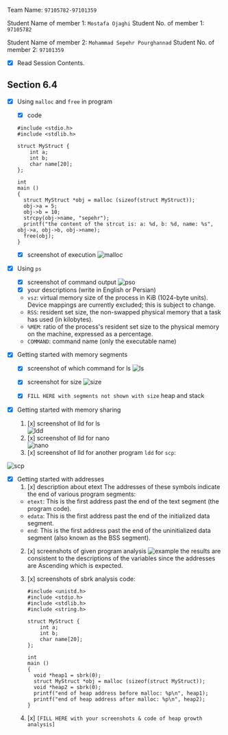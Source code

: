 
Team Name: `97105782-97101359`

Student Name of member 1: `Mostafa Ojaghi`
Student No. of member 1: `97105782`

Student Name of member 2: `Mohammad Sepehr Pourghannad`
Student No. of member 2: `97101359`

- [x] Read Session Contents.

## Section 6.4

- [x] Using `malloc` and `free` in program
    - [x] code
    ```
	#include <stdio.h>
	#include <stdlib.h>

	struct MyStruct {
	    int a;
	    int b;
	    char name[20];
	};

	int
	main ()
	{
	  struct MyStruct *obj = malloc (sizeof(struct MyStruct));
	  obj->a = 5;
	  obj->b = 10;
	  strcpy(obj->name, "sepehr");
	  printf("the content of the strcut is: a: %d, b: %d, name: %s", obj->a, obj->b, obj->name);
	  free(obj);
	}
	```
    - [x] screenshot of execution
![malloc](https://user-images.githubusercontent.com/45392657/128445355-db388dea-2e48-44fd-89d6-8b8dc1d1a72b.png)

    
- [x]  Using `ps`
    - [x] screenshot of command output
    ![pso](https://user-images.githubusercontent.com/45392657/128445459-a57579ca-f5bd-4e1f-9d05-fa02c0ec21e0.png)
    - [x] your descriptions (write in English or Persian)
    * `vsz`: virtual memory size of the process in KiB (1024-byte units).  Device mappings are currently excluded; this is subject to change. 
    * `RSS`: resident set size, the non-swapped physical memory that a task has used (in kilobytes).
    * `%MEM`: ratio of the process's resident set size  to the physical memory on the machine, expressed as a percentage.
    * `COMMAND`: command name (only the executable name)

- [x]  Getting started with memory segments
    - [x] screenshot of which command for ls
    ![ls](https://user-images.githubusercontent.com/45392657/128446252-ab4f13b6-afeb-449b-b03c-040e49256a0b.png)
    - [x]  screenshot for size
![size](https://user-images.githubusercontent.com/45392657/128446382-a0bf4856-69dd-4ec2-9860-bf20f18376e7.png)
    - [x]  `FILL HERE with segments not shown with size`
    heap and stack
    

- [x] Getting started with memory sharing
    1. [x]  screenshot of lld for ls    
![ldd](https://user-images.githubusercontent.com/45392657/128446640-ccde56c6-ebdd-4672-885c-b3db65f4f6b5.png)
    1. [x] screenshot of lld for nano    
![nano](https://user-images.githubusercontent.com/45392657/128446717-6c06ab24-a5de-4b5c-9fba-544055d6aa80.png)
    1. [x] screenshot of lld for another program
    `ldd` for `scp`:
    
![scp](https://user-images.githubusercontent.com/45392657/128446846-bce7be55-ab98-4e03-8bcd-54cb26b88b82.png)

- [x] Getting started with addresses
    1. [x] description about etext
    The addresses of these symbols indicate the end of various program segments:
    * `etext`: This is the first address past the end of the text segment (the program code).
    * `edata`: This is the first address past the end of the initialized data segment.
    * `end`: This is the first address past the end of the uninitialized data segment (also known as the BSS segment).
    2. [x] screenshots of given program analysis
![example](https://user-images.githubusercontent.com/45392657/128447290-fbd67726-f008-46e8-9524-e0c12c7c3b1e.png)
the results are consistent to the descriptions of the variables since the addresses are Ascending which is expected.
    3. [x] screenshots of sbrk analysis
    code:
	    ```
	    #include <unistd.h>
		#include <stdio.h>
		#include <stdlib.h>
		#include <string.h>

		struct MyStruct {
		    int a;
		    int b;
		    char name[20];
		};

		int
		main ()
		{
		  void *heap1 = sbrk(0);
		  struct MyStruct *obj = malloc (sizeof(struct MyStruct));
		  void *heap2 = sbrk(0);
		  printf("end of heap address before malloc: %p\n", heap1);
		  printf("end of heap address after malloc: %p\n", heap2);
		}    
	    ```
	    
    4. [x] `[FILL HERE with your screenshots & code of heap growth analysis]`


<!--stackedit_data:
eyJoaXN0b3J5IjpbMTQ3MTE4MDI0MiwtMTQ0OTkxNDAzNywxMD
Y3ODQ5NTIyLC02MjYxMTUzMjksLTk3ODc2MzA3NCwtMTk2Mzkx
MjkxMiwxNzAxNjAzOTAzLDE3MTc0MzY0ODksMTA4NjE0Nzk3Ni
wyMTQzNzIzNzA4LDg1NTk2MTQxLC03MzQ5ODc4MzgsNDgzMDE4
MDk2LDE4Nzg5NTA3MTIsMTQ0MjAwODc4NSwxNjc4NDM2OTc2LD
E0MTg4MDk4ODUsLTE5NTM4OTQzOTEsLTYxOTkxMzcyMSw3OTkw
NjYwNV19
-->